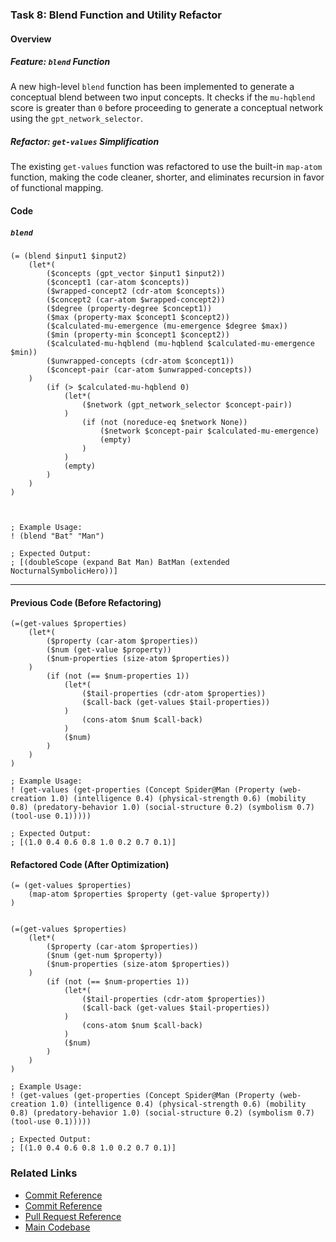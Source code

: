 ### **Task 8: Blend Function and Utility Refactor**

#### **Overview**

##### Feature: `blend` Function
A new high-level `blend` function has been implemented to generate a conceptual blend between two input concepts. It checks if the `mu-hqblend` score is greater than `0` before proceeding to generate a conceptual network using the `gpt_network_selector`.

##### Refactor: `get-values` Simplification
The existing `get-values` function was refactored to use the built-in `map-atom` function, making the code cleaner, shorter, and eliminates recursion in favor of functional mapping.


#### **Code**

##### **`blend`**

```MeTTa
(= (blend $input1 $input2)
    (let*(
        ($concepts (gpt_vector $input1 $input2))
        ($concept1 (car-atom $concepts))
        ($wrapped-concept2 (cdr-atom $concepts))
        ($concept2 (car-atom $wrapped-concept2))
        ($degree (property-degree $concept1))
        ($max (property-max $concept1 $concept2))
        ($calculated-mu-emergence (mu-emergence $degree $max))
        ($min (property-min $concept1 $concept2))
        ($calculated-mu-hqblend (mu-hqblend $calculated-mu-emergence $min))
        ($unwrapped-concepts (cdr-atom $concept1))
        ($concept-pair (car-atom $unwrapped-concepts))
    )
        (if (> $calculated-mu-hqblend 0)
            (let*(
                ($network (gpt_network_selector $concept-pair))
            )
                (if (not (noreduce-eq $network None))
                    ($network $concept-pair $calculated-mu-emergence)
                    (empty)
                )
            )
            (empty)
        )
    )
)



; Example Usage:
! (blend "Bat" "Man")

; Expected Output:
; [(doubleScope (expand Bat Man) BatMan (extended NocturnalSymbolicHero))]
```

---

#### **Previous Code (Before Refactoring)**

```MeTTa
(=(get-values $properties)
    (let*(
        ($property (car-atom $properties))
        ($num (get-value $property))
        ($num-properties (size-atom $properties))
    )
        (if (not (== $num-properties 1))
            (let*(
                ($tail-properties (cdr-atom $properties))
                ($call-back (get-values $tail-properties))
            )
                (cons-atom $num $call-back)
            )
            ($num)
        )
    )
)

; Example Usage:
! (get-values (get-properties (Concept Spider@Man (Property (web-creation 1.0) (intelligence 0.4) (physical-strength 0.6) (mobility 0.8) (predatory-behavior 1.0) (social-structure 0.2) (symbolism 0.7) (tool-use 0.1)))))

; Expected Output:
; [(1.0 0.4 0.6 0.8 1.0 0.2 0.7 0.1)]
```

#### **Refactored Code (After Optimization)**

```MeTTa
(= (get-values $properties)
    (map-atom $properties $property (get-value $property))
)


(=(get-values $properties)
    (let*(
        ($property (car-atom $properties))
        ($num (get-num $property))
        ($num-properties (size-atom $properties))
    )
        (if (not (== $num-properties 1))
            (let*(
                ($tail-properties (cdr-atom $properties))
                ($call-back (get-values $tail-properties))
            )
                (cons-atom $num $call-back)
            )
            ($num)
        )
    )
)

; Example Usage:
! (get-values (get-properties (Concept Spider@Man (Property (web-creation 1.0) (intelligence 0.4) (physical-strength 0.6) (mobility 0.8) (predatory-behavior 1.0) (social-structure 0.2) (symbolism 0.7) (tool-use 0.1)))))

; Expected Output:
; [(1.0 0.4 0.6 0.8 1.0 0.2 0.7 0.1)]
```

### **Related Links**
- [Commit Reference](https://github.com/iCog-Labs-Dev/conceptBlending/commit/8193aebf1d5f137d895a0faebd43d187022b156a)
- [Commit Reference](https://github.com/iCog-Labs-Dev/conceptBlending/pull/10/commits/fe8af3ba3adbfae54c4ae0c5f50886361f7a9147)
- [Pull Request Reference](https://github.com/iCog-Labs-Dev/conceptBlending/pull/10)
- [Main Codebase](https://github.com/iCog-Labs-Dev/conceptBlending/)
